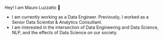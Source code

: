 
Hey! I am Mauro Luzzatto 👋


- I am currently working as a Data Engineer. Previously, I worked as a Senior Data Scientist & Analytics Consultant. 
- I am interested in the intersection of Data Engineering and Data Science, NLP, and the effects of Data Science on our society.